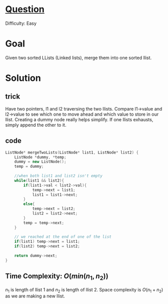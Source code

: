 # [Question](https://leetcode.com/problems/merge-two-sorted-lists/)
Difficulty: Easy

# Goal 
Given two sorted LLists (Linked lists), merge them into one sorted llist.

# Solution
## trick
Have two pointers, l1 and l2 traversing the two llists. Compare l1->value and l2->value to see which one to move ahead and which value to store in our llist. Creating a dummy node really helps simplify. If one llists exhausts, simply append the other to it.
## code
```cpp
ListNode* mergeTwoLists(ListNode* list1, ListNode* list2) {
    ListNode *dummy, *temp;
    dummy = new ListNode();
    temp = dummy;
    
    //when both list1 and list2 isn't empty
    while(list1 && list2){
        if(list1->val < list2->val){
            temp->next = list1;
            list1 = list1->next;
        }
        else{
            temp->next = list2;
            list2 = list2->next;   
        }
        temp = temp->next;
    }
    
    // we reached at the end of one of the list
    if(list1) temp->next = list1;
    if(list2) temp->next = list2;
    
    return dummy->next;
}
```
## Time Complexity: $O(min(n_1, n_2))$
$n_1$ is length of llist 1 and $n_2$ is length of llist 2. Space complexity is $O(n_1 + n_2)$ as we are making a new llist.